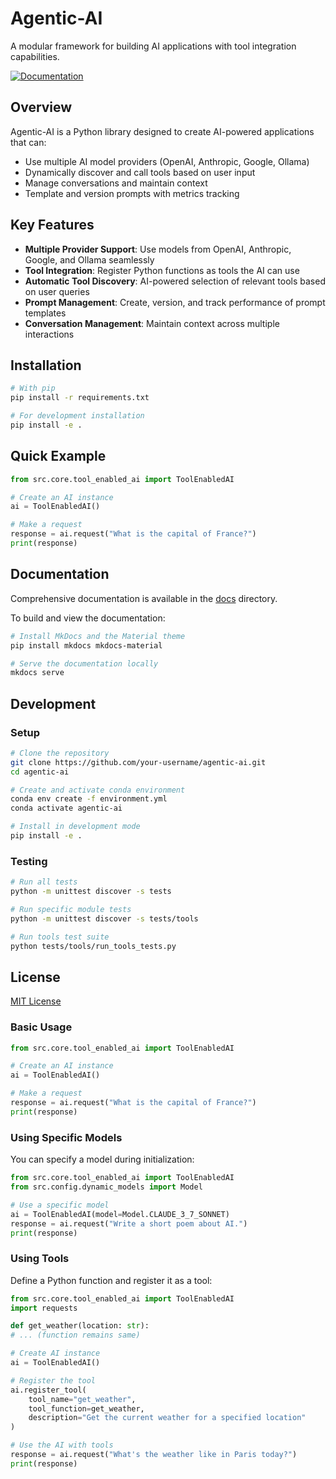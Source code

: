 # Agentic-AI

A modular framework for building AI applications with tool integration capabilities.

[![Documentation](https://img.shields.io/badge/docs-latest-blue)](https://0x00000002.github.io/agentic-ai/)

## Overview

Agentic-AI is a Python library designed to create AI-powered applications that can:

- Use multiple AI model providers (OpenAI, Anthropic, Google, Ollama)
- Dynamically discover and call tools based on user input
- Manage conversations and maintain context
- Template and version prompts with metrics tracking

## Key Features

- **Multiple Provider Support**: Use models from OpenAI, Anthropic, Google, and Ollama seamlessly
- **Tool Integration**: Register Python functions as tools the AI can use
- **Automatic Tool Discovery**: AI-powered selection of relevant tools based on user queries
- **Prompt Management**: Create, version, and track performance of prompt templates
- **Conversation Management**: Maintain context across multiple interactions

## Installation

```bash
# With pip
pip install -r requirements.txt

# For development installation
pip install -e .
```

## Quick Example

```python
from src.core.tool_enabled_ai import ToolEnabledAI

# Create an AI instance
ai = ToolEnabledAI()

# Make a request
response = ai.request("What is the capital of France?")
print(response)
```

## Documentation

Comprehensive documentation is available in the [docs](docs/) directory.

To build and view the documentation:

```bash
# Install MkDocs and the Material theme
pip install mkdocs mkdocs-material

# Serve the documentation locally
mkdocs serve
```

## Development

### Setup

```bash
# Clone the repository
git clone https://github.com/your-username/agentic-ai.git
cd agentic-ai

# Create and activate conda environment
conda env create -f environment.yml
conda activate agentic-ai

# Install in development mode
pip install -e .
```

### Testing

```bash
# Run all tests
python -m unittest discover -s tests

# Run specific module tests
python -m unittest discover -s tests/tools

# Run tools test suite
python tests/tools/run_tools_tests.py
```

## License

[MIT License](LICENSE)

### Basic Usage

```python
from src.core.tool_enabled_ai import ToolEnabledAI

# Create an AI instance
ai = ToolEnabledAI()

# Make a request
response = ai.request("What is the capital of France?")
print(response)
```

### Using Specific Models

You can specify a model during initialization:

```python
from src.core.tool_enabled_ai import ToolEnabledAI
from src.config.dynamic_models import Model

# Use a specific model
ai = ToolEnabledAI(model=Model.CLAUDE_3_7_SONNET)
response = ai.request("Write a short poem about AI.")
print(response)
```

### Using Tools

Define a Python function and register it as a tool:

```python
from src.core.tool_enabled_ai import ToolEnabledAI
import requests

def get_weather(location: str):
# ... (function remains same)

# Create AI instance
ai = ToolEnabledAI()

# Register the tool
ai.register_tool(
    tool_name="get_weather",
    tool_function=get_weather,
    description="Get the current weather for a specified location"
)

# Use the AI with tools
response = ai.request("What's the weather like in Paris today?")
print(response)
```
